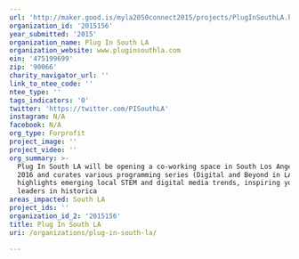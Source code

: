 ```yaml
---
url: 'http://maker.good.is/myla2050connect2015/projects/PlugInSouthLA.html'
organization_id: '2015156'
year_submitted: '2015'
organization_name: Plug In South LA
organization_website: www.pluginsouthla.com
ein: '475199699'
zip: '90066'
charity_navigator_url: ''
link_to_ntee_code: ''
ntee_type: ''
tags_indicators: '0'
twitter: 'https://twitter.com/PISouthLA'
instagram: N/A
facebook: N/A
org_type: Forprofit
project_image: ''
project_video: ''
org_summary: >-
  Plug In South LA will be opening a co-working space in South Los Angeles early
  2016 and curates various programming series (Digital and Beyond in LA) that
  highlights emerging local STEM and digital media trends, inspiring young
  leaders in historica
areas_impacted: South LA
project_ids: ''
organization_id_2: '2015156'
title: Plug In South LA
uri: /organizations/plug-in-south-la/

---
```

